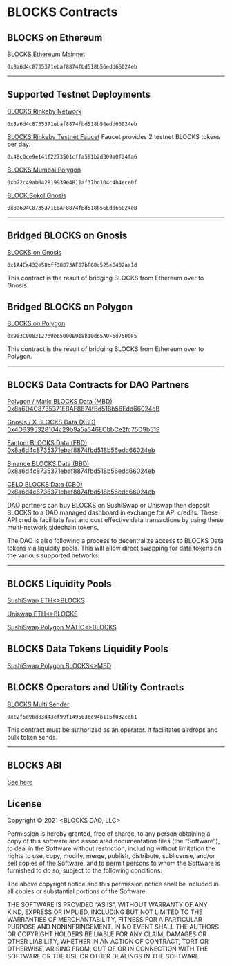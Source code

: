 # BLOCKS Contracts

## BLOCKS on Ethereum
[BLOCKS Ethereum Mainnet](https://etherscan.io/token/0x8a6d4c8735371ebaf8874fbd518b56edd66024eb)
```
0x8a6d4c8735371ebaf8874fbd518b56edd66024eb
```
-------------------------------------------------------------------------------------

## Supported Testnet Deployments

[BLOCKS Rinkeby Network](https://rinkeby.etherscan.io/token/0x8a6d4c8735371ebaf8874fbd518b56edd66024eb)
```
0x8a6d4c8735371ebaf8874fbd518b56edd66024eb
```
[BLOCKS Rinkeby Testnet Faucet](https://rinkeby.etherscan.io/address/0x48c0ce9e141f2273501cffa581b2d309a0f24fa6#writeContract)
Faucet provides 2 testnet BLOCKS tokens per day.
```
0x48c0ce9e141f2273501cffa581b2d309a0f24fa6
```

[BLOCKS Mumbai Polygon](https://mumbai.polygonscan.com/token/0xb22c49ab042819939e4811af37bc104c4b4ece0f)
```
0xb22c49ab042819939e4811af37bc104c4b4ece0f
```

[BLOCK Sokol Gnosis](https://blockscout.com/poa/sokol/token/0x8a6D4C8735371EBAF8874fBd518b56Edd66024eB/token-transfers)
```
0x8a6D4C8735371EBAF8874fBd518b56Edd66024eB
```
-------------------------------------------------------------------------------------

## Bridged BLOCKS on Gnosis
[BLOCKS on Gnosis](https://blockscout.com/xdai/mainnet/token/0x1A4Ea432e58bff38873AF87bF68c525eB402aa1d/token-holders)
```
0x1A4Ea432e58bff38873AF87bF68c525eB402aa1d
```
This contract is the result of bridging BLOCKS from Ethereum over to Gnosis.

## Bridged BLOCKS on Polygon
[BLOCKS on Polygon](https://polygonscan.com/address/0x983C0083127b9b65000E918b10d65A0F5d7500F5)
```
0x983C0083127b9b65000E918b10d65A0F5d7500F5
```
This contract is the result of bridging BLOCKS from Ethereum over to Polygon.

-------------------------------------------------------------------------------------
## BLOCKS Data Contracts for DAO Partners

[Polygon / Matic BLOCKS Data (MBD) 0x8a6D4C8735371EBAF8874fBd518b56Edd66024eB](https://polygonscan.com/token/0x8a6D4C8735371EBAF8874fBd518b56Edd66024eB)

[Gnosis / X BLOCKS Data (XBD) 0x4D6395328104c29b9a5a546ECbbCe2fc75D9b519](https://blockscout.com/xdai/mainnet/address/0x4D6395328104c29b9a5a546ECbbCe2fc75D9b519/contracts)

[Fantom BLOCKS Data (FBD) 0x8a6d4c8735371ebaf8874fbd518b56edd66024eb](https://ftmscan.com/token/0x8a6d4c8735371ebaf8874fbd518b56edd66024eb)

[Binance BLOCKS Data (BBD) 0x8a6d4c8735371ebaf8874fbd518b56edd66024eb](https://www.bscscan.com/token/0x8a6d4c8735371ebaf8874fbd518b56edd66024eb)

[CELO BLOCKS Data (CBD) 0x8a6d4c8735371ebaf8874fbd518b56edd66024eb](https://explorer.celo.org/token/0x8a6D4C8735371EBAF8874fBd518b56Edd66024eB/token-transfers)

DAO partners can buy BLOCKS on SushiSwap or Uniswap then deposit BLOCKS to a DAO managed dashboard in exchange for API credits. These API credits facilitate fast and cost effective data transactions by using these multi-network sidechain tokens.

The DAO is also following a process to decentralize access to BLOCKS Data tokens via liquidity pools. This will allow direct swapping for data tokens on the various supported networks.

-------------------------------------------------------------------------------------
## BLOCKS Liquidity Pools

[SushiSwap ETH<>BLOCKS](https://app.sushi.com/swap?inputCurrency=ETH&outputCurrency=0x8a6D4C8735371EBAF8874fBd518b56Edd66024eB)

[Uniswap ETH<>BLOCKS](https://app.uniswap.org/#/swap?outputCurrency=0x8a6d4c8735371ebaf8874fbd518b56edd66024eb&chain=mainnet)

[SushiSwap Polygon MATIC<>BLOCKS](https://app.sushi.com/swap?tokens=MATIC&tokens=0x983C0083127b9b65000E918b10d65A0F5d7500F5&chainId=137)

## BLOCKS Data Tokens Liquidity Pools

[SushiSwap Polygon BLOCKS<>MBD](https://app.sushi.com/swap?tokens=0x983C0083127b9b65000E918b10d65A0F5d7500F5&tokens=0x8a6D4C8735371EBAF8874fBd518b56Edd66024eB&chainId=137)

## BLOCKS Operators and Utility Contracts
[BLOCKS Multi Sender](https://etherscan.io/address/0xc2f5d9bd83d43ef99f1495036c94b116f032ceb1#code)
```
0xc2f5d9bd83d43ef99f1495036c94b116f032ceb1
```
This contract must be authorized as an operator. It facilitates airdrops and bulk token sends.

-------------------------------------------------------------------------------------

## BLOCKS ABI

[See here](https://github.com/blocks-dao/blocks-data-example/blob/main/blocksAbi.json)

## License

Copyright © 2021 <BLOCKS DAO, LLC>

Permission is hereby granted, free of charge, to any person obtaining a copy of this software and associated documentation files (the “Software”), to deal in the Software without restriction, including without limitation the rights to use, copy, modify, merge, publish, distribute, sublicense, and/or sell copies of the Software, and to permit persons to whom the Software is furnished to do so, subject to the following conditions:

The above copyright notice and this permission notice shall be included in all copies or substantial portions of the Software.

THE SOFTWARE IS PROVIDED “AS IS”, WITHOUT WARRANTY OF ANY KIND, EXPRESS OR IMPLIED, INCLUDING BUT NOT LIMITED TO THE WARRANTIES OF MERCHANTABILITY, FITNESS FOR A PARTICULAR PURPOSE AND NONINFRINGEMENT. IN NO EVENT SHALL THE AUTHORS OR COPYRIGHT HOLDERS BE LIABLE FOR ANY CLAIM, DAMAGES OR OTHER LIABILITY, WHETHER IN AN ACTION OF CONTRACT, TORT OR OTHERWISE, ARISING FROM, OUT OF OR IN CONNECTION WITH THE SOFTWARE OR THE USE OR OTHER DEALINGS IN THE SOFTWARE.
